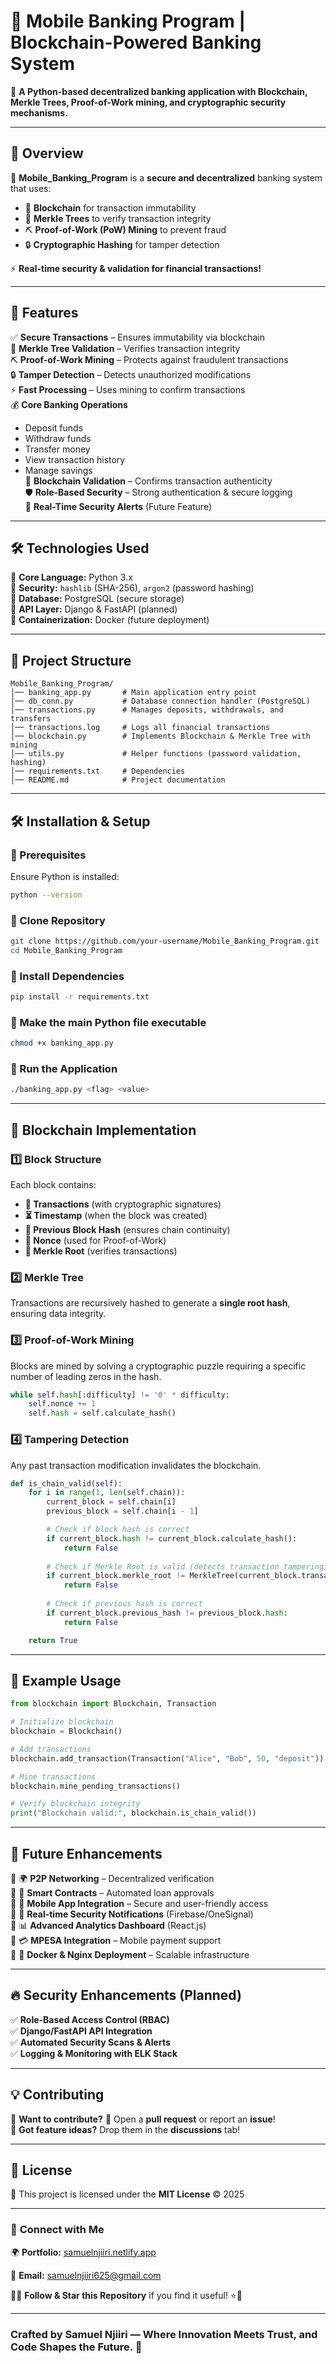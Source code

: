 # 🚀 Mobile Banking Program | Blockchain-Powered Banking System  

📢 **A Python-based decentralized banking application with Blockchain, Merkle Trees, Proof-of-Work mining, and cryptographic security mechanisms.**  

---

## 📌 Overview  
🔹 **Mobile_Banking_Program** is a **secure and decentralized** banking system that uses:  
- 🏦 **Blockchain** for transaction immutability  
- 🔗 **Merkle Trees** to verify transaction integrity  
- ⛏️ **Proof-of-Work (PoW) Mining** to prevent fraud  
- 🔒 **Cryptographic Hashing** for tamper detection  

⚡ **Real-time security & validation for financial transactions!**  

---

## 🚀 Features  

✅ **Secure Transactions** – Ensures immutability via blockchain  
🔗 **Merkle Tree Validation** – Verifies transaction integrity  
⛏️ **Proof-of-Work Mining** – Protects against fraudulent transactions  
🔒 **Tamper Detection** – Detects unauthorized modifications  
⚡ **Fast Processing** – Uses mining to confirm transactions  
💰 **Core Banking Operations**  
   - Deposit funds  
   - Withdraw funds  
   - Transfer money  
   - View transaction history  
   - Manage savings  
📜 **Blockchain Validation** – Confirms transaction authenticity  
🛡 **Role-Based Security** – Strong authentication & secure logging  
🚨 **Real-Time Security Alerts** (Future Feature)  

---

## 🛠️ Technologies Used  

🔹 **Core Language:** Python 3.x  
🔹 **Security:** `hashlib` (SHA-256), `argon2` (password hashing)  
🔹 **Database:** PostgreSQL (secure storage)  
🔹 **API Layer:** Django & FastAPI (planned)  
🔹 **Containerization:** Docker (future deployment)  

---

## 📂 Project Structure  

```plaintext
Mobile_Banking_Program/
│── banking_app.py       # Main application entry point
│── db_conn.py           # Database connection handler (PostgreSQL)
│── transactions.py      # Manages deposits, withdrawals, and transfers
│── transactions.log     # Logs all financial transactions
│── blockchain.py        # Implements Blockchain & Merkle Tree with mining
│── utils.py             # Helper functions (password validation, hashing)
│── requirements.txt     # Dependencies
│── README.md            # Project documentation
```

---

## 🛠️ Installation & Setup  

### **📌 Prerequisites**  
Ensure Python is installed:  
```sh
python --version
```

### **📌 Clone Repository**  
```sh
git clone https://github.com/your-username/Mobile_Banking_Program.git
cd Mobile_Banking_Program
```

### **📌 Install Dependencies**  
```sh
pip install -r requirements.txt
```

### **📌 Make the main Python file executable**  
```sh
chmod +x banking_app.py
```

### **📌 Run the Application**  
```sh
./banking_app.py <flag> <value>
```

---

## 🔗 **Blockchain Implementation**  

### **1️⃣ Block Structure**  
Each block contains:  
- **📜 Transactions** (with cryptographic signatures)  
- **⏳ Timestamp** (when the block was created)  
- **🔗 Previous Block Hash** (ensures chain continuity)  
- **🔢 Nonce** (used for Proof-of-Work)  
- **🔑 Merkle Root** (verifies transactions)  

### **2️⃣ Merkle Tree**  
Transactions are recursively hashed to generate a **single root hash**, ensuring data integrity.  

### **3️⃣ Proof-of-Work Mining**  
Blocks are mined by solving a cryptographic puzzle requiring a specific number of leading zeros in the hash.  

```python
while self.hash[:difficulty] != '0' * difficulty:
    self.nonce += 1
    self.hash = self.calculate_hash()
```

### **4️⃣ Tampering Detection**  
Any past transaction modification invalidates the blockchain.  

```python
def is_chain_valid(self):
    for i in range(1, len(self.chain)):
        current_block = self.chain[i]
        previous_block = self.chain[i - 1]

        # Check if block hash is correct
        if current_block.hash != current_block.calculate_hash():
            return False
        
        # Check if Merkle Root is valid (detects transaction tampering)
        if current_block.merkle_root != MerkleTree(current_block.transactions).root:
            return False
        
        # Check if previous hash is correct
        if current_block.previous_hash != previous_block.hash:
            return False

    return True
```

---

## 📌 **Example Usage**  

```python
from blockchain import Blockchain, Transaction

# Initialize blockchain
blockchain = Blockchain()

# Add transactions
blockchain.add_transaction(Transaction("Alice", "Bob", 50, "deposit"))

# Mine transactions
blockchain.mine_pending_transactions()

# Verify blockchain integrity
print("Blockchain valid:", blockchain.is_chain_valid())
```

---

## 🚀 **Future Enhancements**  

🔹 🌍 **P2P Networking** – Decentralized verification  
🔹 🏦 **Smart Contracts** – Automated loan approvals  
🔹 📱 **Mobile App Integration** – Secure and user-friendly access  
🔹 🔔 **Real-time Security Notifications** (Firebase/OneSignal)  
🔹 📊 **Advanced Analytics Dashboard** (React.js)  
🔹 💳 **MPESA Integration** – Mobile payment support  
🔹 🚢 **Docker & Nginx Deployment** – Scalable infrastructure  

---

## 🔥 **Security Enhancements (Planned)**  

✅ **Role-Based Access Control (RBAC)**  
✅ **Django/FastAPI API Integration**  
✅ **Automated Security Scans & Alerts**  
✅ **Logging & Monitoring with ELK Stack**  

---

## 💡 **Contributing**  

🔹 **Want to contribute?** 🚀 Open a **pull request** or report an **issue**!  
🔹 **Got feature ideas?** Drop them in the **discussions** tab!  

---

## 📜 **License**  

📜 This project is licensed under the **MIT License** © 2025  

---

### 🔗 **Connect with Me**  

🌍 **Portfolio:** [samuelnjiiri.netlify.app](https://samuelnjiiri.netlify.app/)  

📩 **Email:** samuelnjiiri625@gmail.com  

👨‍💻 **Follow & Star this Repository** if you find it useful! ⭐🚀  

---

### **Crafted by Samuel Njiiri — Where Innovation Meets Trust, and Code Shapes the Future. 🚀**